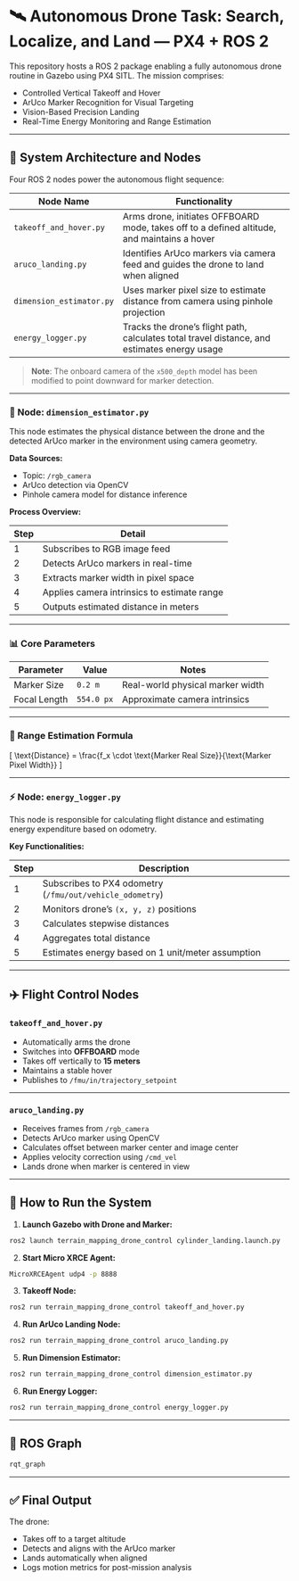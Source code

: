 
# 🛰️ Autonomous Drone Task: Search, Localize, and Land — PX4 + ROS 2

This repository hosts a ROS 2 package enabling a fully autonomous drone routine in Gazebo using PX4 SITL. The mission comprises:

- Controlled Vertical Takeoff and Hover
- ArUco Marker Recognition for Visual Targeting
- Vision-Based Precision Landing
- Real-Time Energy Monitoring and Range Estimation

---

## 🔧 System Architecture and Nodes

Four ROS 2 nodes power the autonomous flight sequence:

| Node Name | Functionality |
|-----------|---------------|
| `takeoff_and_hover.py` | Arms drone, initiates OFFBOARD mode, takes off to a defined altitude, and maintains a hover |
| `aruco_landing.py` | Identifies ArUco markers via camera feed and guides the drone to land when aligned |
| `dimension_estimator.py` | Uses marker pixel size to estimate distance from camera using pinhole projection |
| `energy_logger.py` | Tracks the drone’s flight path, calculates total travel distance, and estimates energy usage |

> **Note**: The onboard camera of the `x500_depth` model has been modified to point downward for marker detection.

---

### 🧠 Node: `dimension_estimator.py`

This node estimates the physical distance between the drone and the detected ArUco marker in the environment using camera geometry.

**Data Sources:**

- Topic: `/rgb_camera`
- ArUco detection via OpenCV
- Pinhole camera model for distance inference

**Process Overview:**

| Step | Detail |
|------|--------|
| 1 | Subscribes to RGB image feed |
| 2 | Detects ArUco markers in real-time |
| 3 | Extracts marker width in pixel space |
| 4 | Applies camera intrinsics to estimate range |
| 5 | Outputs estimated distance in meters |

---

### 📊 Core Parameters

| Parameter | Value | Notes |
|----------|-------|-------|
| Marker Size | `0.2 m` | Real-world physical marker width |
| Focal Length | `554.0 px` | Approximate camera intrinsics |

---

### 📐 Range Estimation Formula

\[
\text{Distance} = \frac{f_x \cdot \text{Marker Real Size}}{\text{Marker Pixel Width}}
\]

---

### ⚡ Node: `energy_logger.py`

This node is responsible for calculating flight distance and estimating energy expenditure based on odometry.

**Key Functionalities:**

| Step | Description |
|------|-------------|
| 1 | Subscribes to PX4 odometry (`/fmu/out/vehicle_odometry`) |
| 2 | Monitors drone’s `(x, y, z)` positions |
| 3 | Calculates stepwise distances |
| 4 | Aggregates total distance |
| 5 | Estimates energy based on 1 unit/meter assumption |

---

## ✈️ Flight Control Nodes

### `takeoff_and_hover.py`
- Automatically arms the drone
- Switches into **OFFBOARD** mode
- Takes off vertically to **15 meters**
- Maintains a stable hover
- Publishes to `/fmu/in/trajectory_setpoint`

---

### `aruco_landing.py`
- Receives frames from `/rgb_camera`
- Detects ArUco marker using OpenCV
- Calculates offset between marker center and image center
- Applies velocity correction using `/cmd_vel`
- Lands drone when marker is centered in view

---

## 🧪 How to Run the System

1. **Launch Gazebo with Drone and Marker:**

```bash
ros2 launch terrain_mapping_drone_control cylinder_landing.launch.py
```

2. **Start Micro XRCE Agent:**

```bash
MicroXRCEAgent udp4 -p 8888
```

3. **Takeoff Node:**

```bash
ros2 run terrain_mapping_drone_control takeoff_and_hover.py
```

4. **Run ArUco Landing Node:**

```bash
ros2 run terrain_mapping_drone_control aruco_landing.py
```

5. **Run Dimension Estimator:**

```bash
ros2 run terrain_mapping_drone_control dimension_estimator.py
```

6. **Run Energy Logger:**

```bash
ros2 run terrain_mapping_drone_control energy_logger.py
```

---

## 🔁 ROS Graph

```bash
rqt_graph
```

---

## ✅ Final Output

The drone:
- Takes off to a target altitude
- Detects and aligns with the ArUco marker
- Lands automatically when aligned
- Logs motion metrics for post-mission analysis
